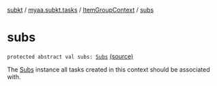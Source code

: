 [subkt](../../index.md) / [myaa.subkt.tasks](../index.md) / [ItemGroupContext](index.md) / [subs](./subs.md)

# subs

`protected abstract val subs: `[`Subs`](../-subs/index.md) [(source)](https://github.com/Myaamori/SubKt/blob/master/src/main/kotlin/myaa/subkt/tasks/tasks.kt#L72)

The [Subs](../-subs/index.md) instance all tasks created in this context should be associated with.

